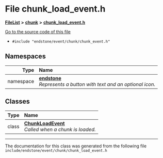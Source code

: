 

# File chunk\_load\_event.h



[**FileList**](files.md) **>** [**chunk**](dir_7eabd153c13720ffd29490c98a6f4dde.md) **>** [**chunk\_load\_event.h**](chunk__load__event_8h.md)

[Go to the source code of this file](chunk__load__event_8h_source.md)



* `#include "endstone/event/chunk/chunk_event.h"`













## Namespaces

| Type | Name |
| ---: | :--- |
| namespace | [**endstone**](namespaceendstone.md) <br>_Represents a button with text and an optional icon._  |


## Classes

| Type | Name |
| ---: | :--- |
| class | [**ChunkLoadEvent**](classendstone_1_1ChunkLoadEvent.md) <br>_Called when a chunk is loaded._  |



















































------------------------------
The documentation for this class was generated from the following file `include/endstone/event/chunk/chunk_load_event.h`

